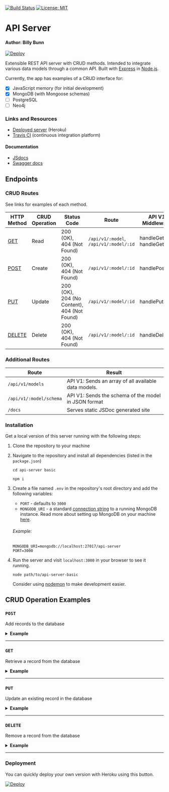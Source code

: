 <!-- LINKS -->

[url]: https://billybunn-401-lab-09.herokuapp.com/
[travis]: https://travis-ci.org/BillyBunn/api-server-basic
[swagger]: http://xyz.com
[jsdoc]: https://billybunn-401-lab-09.herokuapp.com/docs/

<!-- BADGES -->

[![Build Status](https://travis-ci.org/BillyBunn/api-server-basic.svg?branch=development)](https://travis-ci.org/BillyBunn/api-server-basic)
[![License: MIT](https://img.shields.io/badge/License-MIT-yellow.svg)](https://opensource.org/licenses/MIT)

# API Server

#### Author: Billy Bunn

[![Deploy](https://www.herokucdn.com/deploy/button.svg)](https://heroku.com/deploy)

Extensible REST API server with CRUD methods. Intended to integrate various data models through a common API. Built with [Express](https://expressjs.com/) in [Node.js](https://nodejs.org/en/).

Currently, the app has examples of a CRUD interface for:

- [x] JavaScript memory (for initial development)
- [x] MongoDB (with Mongoose schemas)
- [ ] PostgreSQL
- [ ] Neo4j

### Links and Resources

- [Deployed server][url] (Heroku)
- [Travis CI][travis] (continuous integration platform)

#### Documentation

- [JSdocs][jsdoc]
- [Swagger docs][swagger]

## Endpoints

### CRUD Routes

See links for examples of each method.

| HTTP Method       | CRUD Operation | Status Code                                 | Route                                  | API V1 Middleware          |
| ----------------- | -------------- | ------------------------------------------- | -------------------------------------- | -------------------------- |
| [GET](#GET)       | Read           | 200 (OK), 404 (Not Found)                   | `/api/v1/:model`, `/api/v1/:model/:id` | handleGetAll, handleGetOne |
| [POST](#POST)     | Create         | 200 (OK), 404 (Not Found)                   | `/api/v1/:model/:id`                   | handlePost                 |
| [PUT](#PUT)       | Update         | 200 (OK), 204 (No Content), 404 (Not Found) | `/api/v1/:model/:id`                   | handlePut                  |
| [DELETE](#DELETE) | Delete         | 200 (OK), 404 (Not Found)                   | `/api/v1/:model/:id`                   | handleDelete               |

### Additional Routes

| Route                   | Result                                               |
| ----------------------- | ---------------------------------------------------- |
| `/api/v1/models`        | API V1: Sends an array of all available data models. |
| `/api/v1/:model/schema` | API V1: Sends the schema of the model in JSON format |
| `/docs`                 | Serves static JSDoc generated site                   |

### Installation

Get a local version of this server running with the following steps:

1.  Clone the repository to your machine
2.  Navigate to the repository and install all dependencies (listed in the `package.json`)

    ```
    cd api-server basic

    npm i
    ```

3.  Create a file named `.env` in the repository's root directory and add the following variables:
    - `PORT` - defaults to `3000`
    - `MONGODB_URI` - a standard [connection string](https://docs.mongodb.com/manual/reference/connection-string/) to a running MongoDB instance. Read more about setting up MongoDB on your machine [here](https://docs.mongodb.com/manual/).
    ###### Example:
    ```
    MONGODB_URI=mongodb://localhost:27017/api-server
    PORT=3000
    ```
4.  Run the server and visit `localhost:3000` in your browser to see it running.
    ```
    node path/to/api-server-basic
    ```
    Consider using [nodemon](https://www.npmjs.com/package/nodemon) to make development easier.

## CRUD Operation Examples

### `POST`

Add records to the database

<details>
<summary><strong>Example</strong></summary>
The app comes with some example data models using both JavaScript memory and MongoDB.

Here are a few entries using HTTPie you can paste directly to you terminal to get started. You'll need HTTPie installed and your server up and running with a good mongoose connection.

##### Add a couple teams to MongoDB

```
echo '{
  "name":"River Cats"
}' | http :3000/api/v1/teams

echo '{
  "name":"Mariners"
}' | http :3000/api/v1/teams
```

##### Add some players to each team

```
echo '{
  "name":"Billy",
  "position":"1B",
  "throws":"R",
  "bats":"R",
  "team":"River Cats"
}' | http :3000/api/v1/players

echo '{
  "name":"Travis",
  "position":"3B",
  "throws":"R",
  "bats":"L",
  "team":"River Cats"
}' | http :3000/api/v1/players

echo '{
  "name":"Joe",
  "position":"C",
  "throws":"L",
  "bats":"L",
  "team":"Mariners"
}' | http :3000/api/v1/players
```

<hr/>
</details>

---

### `GET`

Retrieve a record from the database

<details>
<summary><strong>Example</strong></summary>

After populating the database with the [example `POST` requests](#post), make the following `GET` request using HTTPie:

```
http :3000/api/v1/teams
```

It should output something like the following:

```
{
    "count": 2,
    "results": [
        {
            "__v": 0,
            "_id": "5d641ed242090562206ed463",
            "id": "5d641ed242090562206ed463",
            "name": "River Cats",
            "players": [
                {
                    "__v": 0,
                    "_id": "5d641fc442090562206ed465",
                    "bats": "R",
                    "name": "Billy",
                    "position": "1B",
                    "team": "River Cats",
                    "throws": "R"
                },
                {
                    "__v": 0,
                    "_id": "5d641fc442090562206ed466",
                    "bats": "L",
                    "name": "Travis",
                    "position": "3B",
                    "team": "River Cats",
                    "throws": "R"
                }
            ]
        },
        {
            "__v": 0,
            "_id": "5d641edb42090562206ed464",
            "id": "5d641edb42090562206ed464",
            "name": "Mariners",
            "players": [
                {
                    "__v": 0,
                    "_id": "5d641fc742090562206ed467",
                    "bats": "L",
                    "name": "Joe",
                    "position": "C",
                    "team": "Mariners",
                    "throws": "L"
                }
            ]
        }
    ]
}
```

<hr/>
</details>

---

### `PUT`

Update an existing record in the database

<details>
<summary><strong>Example</strong></summary>

After populating the database with the [example `POST` requests](#post), make the following `PUT` request using HTTPie to update a document:

```
echo '{
  "name":"Dude"
}' | http PUT :3000/api/v1/players/<PLAYER_ID>
```

The server will return the updated document. Something like:

```
{
    "__v": 0,
    "_id": "5d641fc442090562206ed465",
    "bats": "R",
    "name": "Dude",
    "position": "1B",
    "team": "River Cats",
    "throws": "R"
}

```

<hr/>
</details>

---

### `DELETE`

Remove a record from the database

<details>
<summary><strong>Example</strong></summary>

After populating the database with the [example `POST` requests](#post), make the following `PUT` request using HTTPie to update a document:

```
echo '{
  "name":"Dude"
}' | http PUT :3000/api/v1/players/<PLAYER_ID>
```

The server will return the updated document. Something like:

```
{
    "__v": 0,
    "_id": "5d641fc442090562206ed465",
    "bats": "R",
    "name": "Dude",
    "position": "1B",
    "team": "River Cats",
    "throws": "R"
}

```

<hr/>
</details>

---

### Deployment

You can quickly deploy your own version with Heroku using this button.

[![Deploy](https://www.herokucdn.com/deploy/button.svg)](https://heroku.com/deploy)

